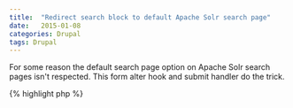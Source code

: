 ```yaml
---
title:  "Redirect search block to default Apache Solr search page"
date:   2015-01-08
categories: Drupal
tags: Drupal
---
```


For some reason the default search page option on Apache Solr search pages isn't respected. This form alter hook and submit handler do the trick.

{% highlight php %}
<?php
/**
 * Implements hook_form_FORM_ID_alter().
 */
function my_module_form_search_block_form_alter(&$form, &$form_state) {
  unset($form['#submit']['apachesolr_search_form_search_submit']);
  $form['#submit'][] = 'my_module_search_form_submit';
}

/**
 * Submit callback for search block form.
 *
 * @param $form
 * @param $form_state
 */
function my_module_search_form_submit($form, &$form_state) {
  $search_page = apachesolr_search_page_load(variable_get('apachesolr_search_default_search_page', 'core_search'));
  $form_state['redirect'] = $search_page['search_path'] . '/' . trim($form_state['values']['search_block_form']);
}
{% endhighlight %}
